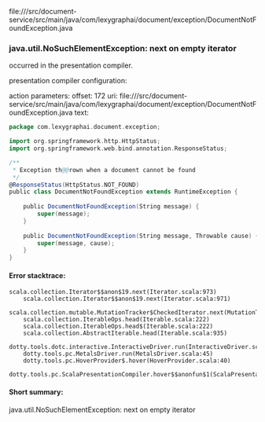 file://<WORKSPACE>/src/document-service/src/main/java/com/lexygraphai/document/exception/DocumentNotFoundException.java
### java.util.NoSuchElementException: next on empty iterator

occurred in the presentation compiler.

presentation compiler configuration:


action parameters:
offset: 172
uri: file://<WORKSPACE>/src/document-service/src/main/java/com/lexygraphai/document/exception/DocumentNotFoundException.java
text:
```scala
package com.lexygraphai.document.exception;

import org.springframework.http.HttpStatus;
import org.springframework.web.bind.annotation.ResponseStatus;

/**
 * Exception th@@rown when a document cannot be found
 */
@ResponseStatus(HttpStatus.NOT_FOUND)
public class DocumentNotFoundException extends RuntimeException {
    
    public DocumentNotFoundException(String message) {
        super(message);
    }
    
    public DocumentNotFoundException(String message, Throwable cause) {
        super(message, cause);
    }
}

```



#### Error stacktrace:

```
scala.collection.Iterator$$anon$19.next(Iterator.scala:973)
	scala.collection.Iterator$$anon$19.next(Iterator.scala:971)
	scala.collection.mutable.MutationTracker$CheckedIterator.next(MutationTracker.scala:76)
	scala.collection.IterableOps.head(Iterable.scala:222)
	scala.collection.IterableOps.head$(Iterable.scala:222)
	scala.collection.AbstractIterable.head(Iterable.scala:935)
	dotty.tools.dotc.interactive.InteractiveDriver.run(InteractiveDriver.scala:164)
	dotty.tools.pc.MetalsDriver.run(MetalsDriver.scala:45)
	dotty.tools.pc.HoverProvider$.hover(HoverProvider.scala:40)
	dotty.tools.pc.ScalaPresentationCompiler.hover$$anonfun$1(ScalaPresentationCompiler.scala:376)
```
#### Short summary: 

java.util.NoSuchElementException: next on empty iterator
